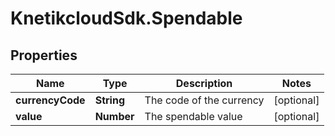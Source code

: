 # KnetikcloudSdk.Spendable

## Properties
Name | Type | Description | Notes
------------ | ------------- | ------------- | -------------
**currencyCode** | **String** | The code of the currency | [optional] 
**value** | **Number** | The spendable value | [optional] 


